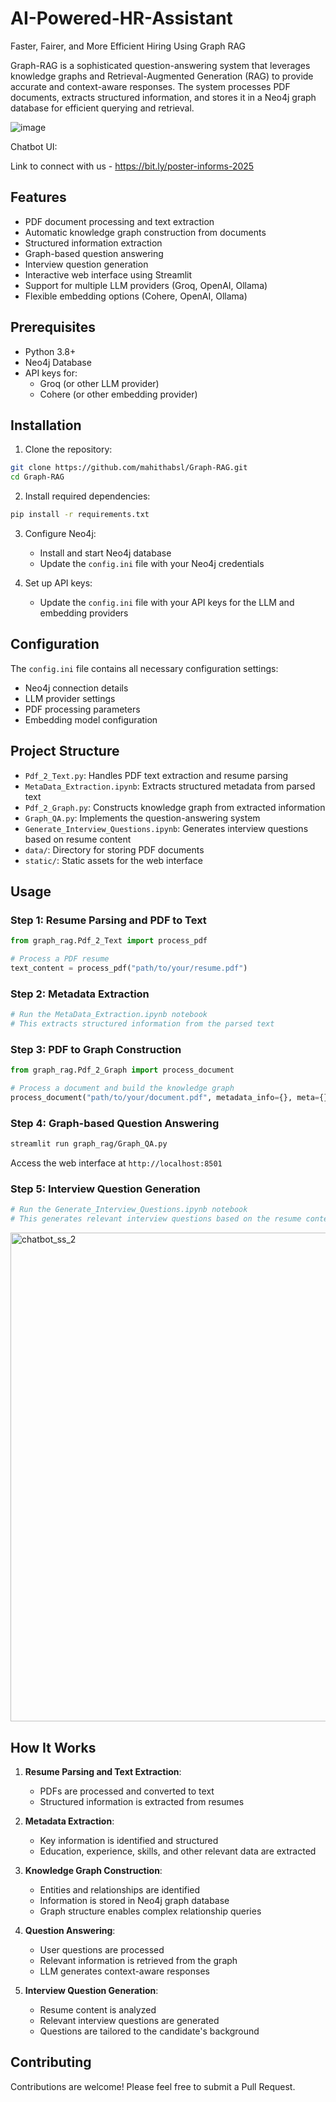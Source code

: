 # AI-Powered-HR-Assistant
Faster, Fairer, and More Efficient Hiring Using Graph RAG

Graph-RAG is a sophisticated question-answering system that leverages knowledge graphs and Retrieval-Augmented Generation (RAG) to provide accurate and context-aware responses. The system processes PDF documents, extracts structured information, and stores it in a Neo4j graph database for efficient querying and retrieval.

![image](https://github.com/user-attachments/assets/f8f09f0d-e9a4-487e-8742-11822912abbd)

Chatbot UI:

Link to connect with us - https://bit.ly/poster-informs-2025


## Features

- PDF document processing and text extraction
- Automatic knowledge graph construction from documents
- Structured information extraction
- Graph-based question answering
- Interview question generation
- Interactive web interface using Streamlit
- Support for multiple LLM providers (Groq, OpenAI, Ollama)
- Flexible embedding options (Cohere, OpenAI, Ollama)

## Prerequisites

- Python 3.8+
- Neo4j Database
- API keys for:
  - Groq (or other LLM provider)
  - Cohere (or other embedding provider)

## Installation

1. Clone the repository:
```bash
git clone https://github.com/mahithabsl/Graph-RAG.git
cd Graph-RAG
```

2. Install required dependencies:
```bash
pip install -r requirements.txt
```

3. Configure Neo4j:
   - Install and start Neo4j database
   - Update the `config.ini` file with your Neo4j credentials

4. Set up API keys:
   - Update the `config.ini` file with your API keys for the LLM and embedding providers

## Configuration

The `config.ini` file contains all necessary configuration settings:

- Neo4j connection details
- LLM provider settings
- PDF processing parameters
- Embedding model configuration

## Project Structure

- `Pdf_2_Text.py`: Handles PDF text extraction and resume parsing
- `MetaData_Extraction.ipynb`: Extracts structured metadata from parsed text
- `Pdf_2_Graph.py`: Constructs knowledge graph from extracted information
- `Graph_QA.py`: Implements the question-answering system
- `Generate_Interview_Questions.ipynb`: Generates interview questions based on resume content
- `data/`: Directory for storing PDF documents
- `static/`: Static assets for the web interface

## Usage

### Step 1: Resume Parsing and PDF to Text
```python
from graph_rag.Pdf_2_Text import process_pdf

# Process a PDF resume
text_content = process_pdf("path/to/your/resume.pdf")
```

### Step 2: Metadata Extraction
```python
# Run the MetaData_Extraction.ipynb notebook
# This extracts structured information from the parsed text
```

### Step 3: PDF to Graph Construction
```python
from graph_rag.Pdf_2_Graph import process_document

# Process a document and build the knowledge graph
process_document("path/to/your/document.pdf", metadata_info={}, meta={})
```

### Step 4: Graph-based Question Answering
```bash
streamlit run graph_rag/Graph_QA.py
```
Access the web interface at `http://localhost:8501`

### Step 5: Interview Question Generation
```python
# Run the Generate_Interview_Questions.ipynb notebook
# This generates relevant interview questions based on the resume content
```


<img width="782" alt="chatbot_ss_2" src="https://github.com/user-attachments/assets/554e98e7-c5f2-4329-a928-7fc0cc906955" />


## How It Works

1. **Resume Parsing and Text Extraction**:
   - PDFs are processed and converted to text
   - Structured information is extracted from resumes

2. **Metadata Extraction**:
   - Key information is identified and structured
   - Education, experience, skills, and other relevant data are extracted

3. **Knowledge Graph Construction**:
   - Entities and relationships are identified
   - Information is stored in Neo4j graph database
   - Graph structure enables complex relationship queries

4. **Question Answering**:
   - User questions are processed
   - Relevant information is retrieved from the graph
   - LLM generates context-aware responses

5. **Interview Question Generation**:
   - Resume content is analyzed
   - Relevant interview questions are generated
   - Questions are tailored to the candidate's background

## Contributing

Contributions are welcome! Please feel free to submit a Pull Request.
